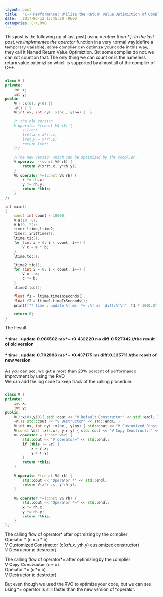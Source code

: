 ```yaml
---
layout: post
title:  "C++ Performance: Utilize the Return Value Optimiztion of Complier (RVO)"
date:   2017-06-12 10:45:20 -0600
categories: C++,RVO
---
```

This post is the following up of last post( using *= rather than * ). In the last post, we implemented the operator* function in a very normal way(define a temporary variable),
some complier can optimize your code in this way, they call it Named Return Value Optimiztion. But some complier do not. we can not count on that. The only thing we can count on 
is the nameless return value optimiztion which is supported by almost all of the complier of C++.
```cpp

class V {
private:
	int x;
	int y;
public:
	V() :x(0), y(0) {}
	~V() { }
	V(int nx, int ny) :x(nx), y(ny) {  }	

	/* the old version
	V operator *(const V& rh) {	
		V lret;
		lret.x = x*rh.x;
		lret.y = y*rh.y;
		return lret;
	}*/
	
	//The new version which can be optimized by the complier.
	V operator *(const V& rh) {				
		return V(x*rh.x, y*rh.y);
	}
	V& operator *=(const V& rh) {
		x *= rh.x;
		y *= rh.y;
		return *this;
	}
};

int main()
{
	const int count = 10000;
	V a(10, 8);
	V b(9, 22);
	timer ltime,ltime2;
	timer::initTimer();
	ltime.tic();
	for (int i = 0; i < count; i++) {
		V c = a * b;
	}
	ltime.toc();

	ltime2.tic();
	for (int i = 0; i < count; i++) {
		V c = a;
		c *= b;
	}
	ltime2.toc();

	float f1 = ltime.timeInSeconds();
	float f2 = ltime2.timeInSeconds();
	printf("* time : update:%f ms  *= :%f ms  diff:%f\n", f1 * 1000.0f, f2 * 1000.0f, (f1 - f2) *1000.0f);

    return 0;
}

```
The Result
#### * time : update:0.989562 ms  *= :0.462220 ms  diff:0.527342  //the result of old version   
#### * time : update:0.702886 ms  *= :0.467175 ms  diff:0.235711  //the result of new version   
As you can see, we get a more than 20% percent of performance improvment by using the RVO.   
We can add the log code to keep track of the calling procedure.   
```cpp

class V {
private:
	int x;
	int y;
public:
	V():x(0),y(0){ std::cout << "V Default Constructor" << std::endl; }
	~V(){ std::cout << "V Destructor" << std::endl; }
	V(int nx, int ny) :x(nx), y(ny) { std::cout << "V Customized Constructor" << std::endl; }
	V(const V&r) :x(r.x), y(r.y) { std::cout << "V Copy Constructor" << std::endl; }
	V& operator = (const V&r) {
		std::cout << "V operator=" << std::endl;
		if (this != &r) {
			x = r.x;
			y = r.y;
		}
		return *this;
	}
	
	V operator *(const V& rh) {
		std::cout << "Operator *" << std::endl;
		return V(x*rh.x, y*rh.y);
	}
	
	V& operator *=(const V& rh) {
		std::cout << "Operator *=" << std::endl;
		x *= rh.x;
		y *= rh.y;
		return *this;
	}
};

```
The calling flow  of operator* after optimizing by the complier  
Operator *                (c = a * b)   
V Customized Constructor  (c(x*rh.x, y*rh.y) customized constructor)  
V Destructor              (c destrctor)  

The calling flow  of operator*= after optimizing by the complier   
V Copy Constructor      (c = a)   
Operator *=				(c *= b)   
V Destructor			(c destrctor)  

But even though we used the RVO to optimize your code, but we can see using *= operator is still faster than the new version of *operator.